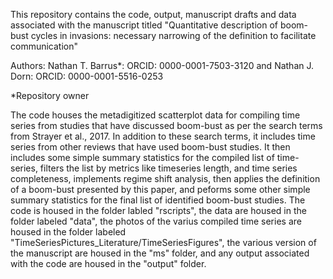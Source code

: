 This repository contains the code, output, manuscript drafts and data associated with the manuscript titled "Quantitative description of boom-bust cycles in invasions: necessary narrowing of the definition to facilitate communication"

Authors: Nathan T. Barrus*: ORCID: 0000-0001-7503-3120 and Nathan J. Dorn: ORCID: 0000-0001-5516-0253

*Repository owner

The code houses the metadigitized scatterplot data for compiling time series from studies that have discussed boom-bust as per the search terms from Strayer et al., 2017. In addition to these search terms, it includes time series from other reviews that have used boom-bust studies. It then includes some simple summary statistics for the compiled list of time-series, filters the list by metrics like timeseries length, and time series completeness, implements regime shift analysis, then applies the definition of a boom-bust presented by this paper, and peforms some other simple summary statistics for the final list of identified boom-bust studies. The code is housed in the folder labled "rscripts", the data are housed in the folder labeled "data", the photos of the varius compiled time series are housed in the folder labeled "TimeSeriesPictures_Literature/TimeSeriesFigures", the various version of the manuscript are housed in the "ms" folder, and any output associated with the code are housed in the "output" folder.
